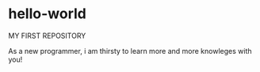 # hello-world
MY FIRST REPOSITORY

As a new programmer, i am thirsty to learn more and more knowleges with you!
